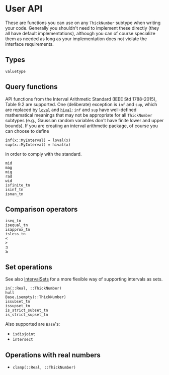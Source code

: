 # User API

These are functions you can use on any `ThickNumber` subtype when writing your code.
Generally you shouldn't need to implement these directly (they all have default implementations),
although you can of course specialize them as needed as long as your implementation does not
violate the interface requirements.

## Types

```@docs
valuetype
```

## Query functions

API functions from the Interval Arithmetic Standard (IEEE Std 1788-2015), Table 9.2 are supported. One (deliberate) exception is `inf` and `sup`, which are replaced by [`loval`](@ref) and [`hival`](@ref): `inf` and `sup` have well-defined mathematical meanings that may not be appropriate for all `ThickNumber` subtypes (e.g., Gaussian random variables don't have finite lower and upper bounds). If you are creating an interval arithmetic package, of course you can choose to define

```
inf(x::MyInterval) = loval(x)
sup(x::MyInterval) = hival(x)
```

in order to comply with the standard.

```@docs
mid
mag
mig
rad
wid
isfinite_tn
isinf_tn
isnan_tn
```

## Comparison operators

```@docs
iseq_tn
isequal_tn
isapprox_tn
isless_tn
≺
≻
⪯
⪰
```

## Set operations

See also [IntervalSets](https://github.com/JuliaMath/IntervalSets.jl) for a more flexible way of supporting intervals as sets.

```@docs
in(::Real, ::ThickNumber)
hull
Base.isempty(::ThickNumber)
issubset_tn
issupset_tn
is_strict_subset_tn
is_strict_supset_tn
```

Also supported are `Base`'s:

- `isdisjoint`
- `intersect`


## Operations with real numbers

- `clamp(::Real, ::ThickNumber)`
